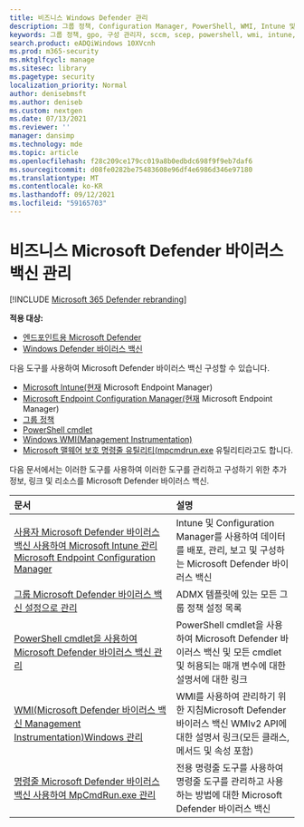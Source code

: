 ```yaml
---
title: 비즈니스 Windows Defender 관리
description: 그룹 정책, Configuration Manager, PowerShell, WMI, Intune 및 명령줄을 사용하여 Microsoft Defender AV를 관리하는 방법을 학습합니다.
keywords: 그룹 정책, gpo, 구성 관리자, sccm, scep, powershell, wmi, intune, defender, 바이러스 백신, 맬웨어 방지, 보안, 보호
search.product: eADQiWindows 10XVcnh
ms.prod: m365-security
ms.mktglfcycl: manage
ms.sitesec: library
ms.pagetype: security
localization_priority: Normal
author: denisebmsft
ms.author: deniseb
ms.custom: nextgen
ms.date: 07/13/2021
ms.reviewer: ''
manager: dansimp
ms.technology: mde
ms.topic: article
ms.openlocfilehash: f28c209ce179cc019a8b0edbdc698f9f9eb7daf6
ms.sourcegitcommit: d08fe0282be75483608e96df4e6986d346e97180
ms.translationtype: MT
ms.contentlocale: ko-KR
ms.lasthandoff: 09/12/2021
ms.locfileid: "59165703"
---
```

# <a name="manage-microsoft-defender-antivirus-in-your-business"></a>비즈니스 Microsoft Defender 바이러스 백신 관리

[!INCLUDE [Microsoft 365 Defender rebranding](../../includes/microsoft-defender.md)]


**적용 대상:**

- [엔드포인트용 Microsoft Defender](/microsoft-365/security/defender-endpoint/)
- [Windows Defender 바이러스 백신](/microsoft-365/security/defender-endpoint/microsoft-defender-antivirus-windows)

다음 도구를 사용하여 Microsoft Defender 바이러스 백신 구성할 수 있습니다.

- [Microsoft Intune(현재](/mem/intune/protect/endpoint-security-antivirus-policy) Microsoft Endpoint Manager)
- [Microsoft Endpoint Configuration Manager(현재](/mem/configmgr/protect/deploy-use/endpoint-protection-configure) Microsoft Endpoint Manager)
- [그룹 정책](./use-group-policy-microsoft-defender-antivirus.md)
- [PowerShell cmdlet](./use-powershell-cmdlets-microsoft-defender-antivirus.md)
- [Windows WMI(Management Instrumentation)](./use-wmi-microsoft-defender-antivirus.md)
- [Microsoft 맬웨어 보호 명령줄 유틸리티(mpcmdrun.exe](./command-line-arguments-microsoft-defender-antivirus.md) 유틸리티라고도 합니다. 

다음 문서에서는 이러한 도구를 사용하여 이러한 도구를 관리하고 구성하기 위한 추가 정보, 링크 및 리소스를 Microsoft Defender 바이러스 백신.

|문서|설명|
|:---|:---|
|[사용자 Microsoft Defender 바이러스 백신 사용하여 Microsoft Intune 관리 Microsoft Endpoint Configuration Manager](use-intune-config-manager-microsoft-defender-antivirus.md)|Intune 및 Configuration Manager를 사용하여 데이터를 배포, 관리, 보고 및 구성하는 Microsoft Defender 바이러스 백신|
|[그룹 Microsoft Defender 바이러스 백신 설정으로 관리](use-group-policy-microsoft-defender-antivirus.md)|ADMX 템플릿에 있는 모든 그룹 정책 설정 목록|
|[PowerShell cmdlet을 사용하여 Microsoft Defender 바이러스 백신 관리](use-powershell-cmdlets-microsoft-defender-antivirus.md)|PowerShell cmdlet을 사용하여 Microsoft Defender 바이러스 백신 및 모든 cmdlet 및 허용되는 매개 변수에 대한 설명서에 대한 링크|
|[WMI(Microsoft Defender 바이러스 백신 Management Instrumentation)Windows 관리](use-wmi-microsoft-defender-antivirus.md)|WMI를 사용하여 관리하기 위한 지침Microsoft Defender 바이러스 백신 WMIv2 API에 대한 설명서 링크(모든 클래스, 메서드 및 속성 포함)|
|[명령줄 Microsoft Defender 바이러스 백신 사용하여 MpCmdRun.exe 관리](command-line-arguments-microsoft-defender-antivirus.md)|전용 명령줄 도구를 사용하여 명령줄 도구를 관리하고 사용하는 방법에 대한 Microsoft Defender 바이러스 백신|
